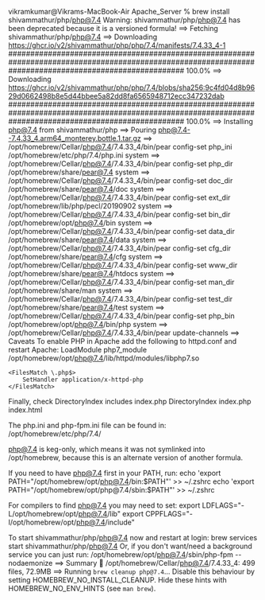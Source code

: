 vikramkumar@Vikrams-MacBook-Air Apache_Server % brew install shivammathur/php/php@7.4
Warning: shivammathur/php/php@7.4 has been deprecated because it is a versioned formula!
==> Fetching shivammathur/php/php@7.4
==> Downloading https://ghcr.io/v2/shivammathur/php/php/7.4/manifests/7.4.33_4-1
######################################################################################################################################################## 100.0%
==> Downloading https://ghcr.io/v2/shivammathur/php/php/7.4/blobs/sha256:9c4fd04d8b9629d0662498b8e5d44bbee5a82dd8fa6565948712ecc347232dab
######################################################################################################################################################## 100.0%
==> Installing php@7.4 from shivammathur/php
==> Pouring php@7.4--7.4.33_4.arm64_monterey.bottle.1.tar.gz
==> /opt/homebrew/Cellar/php@7.4/7.4.33_4/bin/pear config-set php_ini /opt/homebrew/etc/php/7.4/php.ini system
==> /opt/homebrew/Cellar/php@7.4/7.4.33_4/bin/pear config-set php_dir /opt/homebrew/share/pear@7.4 system
==> /opt/homebrew/Cellar/php@7.4/7.4.33_4/bin/pear config-set doc_dir /opt/homebrew/share/pear@7.4/doc system
==> /opt/homebrew/Cellar/php@7.4/7.4.33_4/bin/pear config-set ext_dir /opt/homebrew/lib/php/pecl/20190902 system
==> /opt/homebrew/Cellar/php@7.4/7.4.33_4/bin/pear config-set bin_dir /opt/homebrew/opt/php@7.4/bin system
==> /opt/homebrew/Cellar/php@7.4/7.4.33_4/bin/pear config-set data_dir /opt/homebrew/share/pear@7.4/data system
==> /opt/homebrew/Cellar/php@7.4/7.4.33_4/bin/pear config-set cfg_dir /opt/homebrew/share/pear@7.4/cfg system
==> /opt/homebrew/Cellar/php@7.4/7.4.33_4/bin/pear config-set www_dir /opt/homebrew/share/pear@7.4/htdocs system
==> /opt/homebrew/Cellar/php@7.4/7.4.33_4/bin/pear config-set man_dir /opt/homebrew/share/man system
==> /opt/homebrew/Cellar/php@7.4/7.4.33_4/bin/pear config-set test_dir /opt/homebrew/share/pear@7.4/test system
==> /opt/homebrew/Cellar/php@7.4/7.4.33_4/bin/pear config-set php_bin /opt/homebrew/opt/php@7.4/bin/php system
==> /opt/homebrew/Cellar/php@7.4/7.4.33_4/bin/pear update-channels
==> Caveats
To enable PHP in Apache add the following to httpd.conf and restart Apache:
LoadModule php7_module /opt/homebrew/opt/php@7.4/lib/httpd/modules/libphp7.so

    <FilesMatch \.php$>
        SetHandler application/x-httpd-php
    </FilesMatch>

Finally, check DirectoryIndex includes index.php
DirectoryIndex index.php index.html

The php.ini and php-fpm.ini file can be found in:
/opt/homebrew/etc/php/7.4/

php@7.4 is keg-only, which means it was not symlinked into /opt/homebrew,
because this is an alternate version of another formula.

If you need to have php@7.4 first in your PATH, run:
echo 'export PATH="/opt/homebrew/opt/php@7.4/bin:$PATH"' >> ~/.zshrc
  echo 'export PATH="/opt/homebrew/opt/php@7.4/sbin:$PATH"' >> ~/.zshrc

For compilers to find php@7.4 you may need to set:
export LDFLAGS="-L/opt/homebrew/opt/php@7.4/lib"
export CPPFLAGS="-I/opt/homebrew/opt/php@7.4/include"

To start shivammathur/php/php@7.4 now and restart at login:
brew services start shivammathur/php/php@7.4
Or, if you don't want/need a background service you can just run:
/opt/homebrew/opt/php@7.4/sbin/php-fpm --nodaemonize
==> Summary
🍺 /opt/homebrew/Cellar/php@7.4/7.4.33_4: 499 files, 72.9MB
==> Running `brew cleanup php@7.4`...
Disable this behaviour by setting HOMEBREW_NO_INSTALL_CLEANUP.
Hide these hints with HOMEBREW_NO_ENV_HINTS (see `man brew`).
